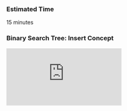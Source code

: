 ### Estimated Time

15 minutes
### Binary Search Tree: Insert Concept
<iframe src="https://www.youtube.com/embed/C5vdVoQC6YM" frameborder="0" allow="autoplay; encrypted-media" allowfullscreen></iframe>
